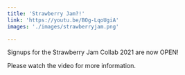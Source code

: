 ```yaml
---
title: 'Strawberry Jam?!'
link: 'https://youtu.be/BOg-LqoUgiA'
images: './images/strawberryjam.png'

---
```


Signups for the Strawberry Jam Collab 2021 are now OPEN!  

Please watch the video for more information.  
